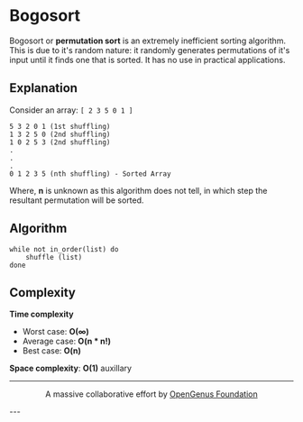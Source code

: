 # Bogosort
Bogosort or **permutation sort** is an extremely inefficient sorting algorithm. This is due to it's random nature: it randomly generates permutations of it's input until it finds one that is sorted. It has no use in practical applications.

## Explanation
Consider an array: `[ 2 3 5 0 1 ]`

```
5 3 2 0 1 (1st shuffling)
1 3 2 5 0 (2nd shuffling)
1 0 2 5 3 (2nd shuffling)
.
.
.
0 1 2 3 5 (nth shuffling) - Sorted Array
```
Where, **n** is unknown as this algorithm does not tell, in which step the resultant permutation will be sorted.

## Algorithm
```
while not in_order(list) do
	shuffle (list)
done
```

## Complexity
**Time complexity**
- Worst case: **O(&#8734;)**
- Average case: **O(n * n!)**
- Best case: **O(n)** 

**Space complexity**: **O(1)** auxillary

---
<p align="center">
	A massive collaborative effort by <a href="https://github.com/OpenGenus/cosmos">OpenGenus Foundation</a> 
</p>
---   